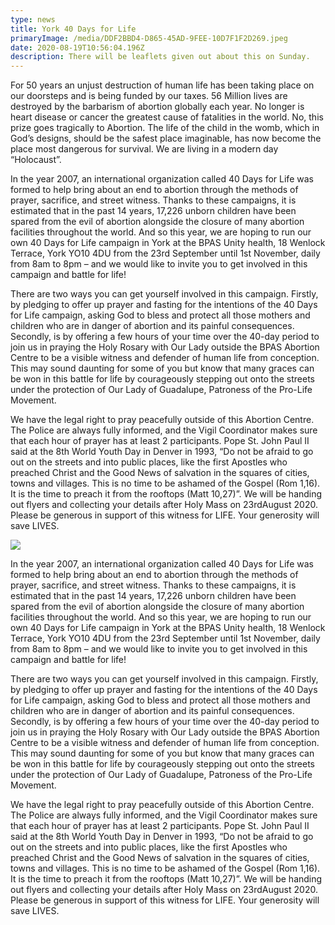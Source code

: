 ```yaml
---
type: news
title: York 40 Days for Life
primaryImage: /media/DDF2BBD4-D865-45AD-9FEE-10D7F1F2D269.jpeg
date: 2020-08-19T10:56:04.196Z
description: There will be leaflets given out about this on Sunday.
---
```

For 50 years an unjust destruction of human life has been taking place on our doorsteps and is being funded by our taxes. 56 Million lives are destroyed by the barbarism of abortion globally each year. No longer is heart disease or cancer the greatest cause of fatalities in the world. No, this prize goes tragically to Abortion. The life of the child in the womb, which in God’s designs, should be the safest place imaginable, has now become the place most dangerous for survival. We are living in a modern day “Holocaust”.

In the year 2007, an international organization called 40 Days for Life was formed to help bring about an end to abortion through the methods of prayer, sacrifice, and street witness. Thanks to these campaigns, it is estimated that in the past 14 years, 17,226 unborn children have been spared from the evil of abortion alongside the closure of many abortion facilities throughout the world. And so this year, we are hoping to run our own 40 Days for Life campaign in York at the BPAS Unity health, 18 Wenlock Terrace, York YO10 4DU from the 23rd September until 1st November, daily from 8am to 8pm – and we would like to invite you to get involved in this campaign and battle for life!

There are two ways you can get yourself involved in this campaign. Firstly, by pledging to offer up prayer and fasting for the intentions of the 40 Days for Life campaign, asking God to bless and protect all those mothers and children who are in danger of abortion and its painful consequences. Secondly, is by offering a few hours of your time over the 40-day period to join us in praying the Holy Rosary with Our Lady outside the BPAS Abortion Centre to be a visible witness and defender of human life from conception. This may sound daunting for some of you but know that many graces can be won in this battle for life by courageously stepping out onto the streets under the protection of Our Lady of Guadalupe, Patroness of the Pro-Life Movement.

We have the legal right to pray peacefully outside of this Abortion Centre. The Police are always fully informed, and the Vigil Coordinator makes sure that each hour of prayer has at least 2 participants. Pope St. John Paul II said at the 8th World Youth Day in Denver in 1993, “Do not be afraid to go out on the streets and into public places, like the first Apostles who preached Christ and the Good News of salvation in the squares of cities, towns and villages. This is no time to be ashamed of the Gospel (Rom 1,16). It is the time to preach it from the rooftops (Matt 10,27)”. We will be handing out flyers and collecting your details after Holy Mass on 23rdAugust 2020. Please be generous in support of this witness for LIFE. Your generosity will save LIVES.

![](/media/DDF2BBD4-D865-45AD-9FEE-10D7F1F2D269.jpeg)

In the year 2007, an international organization called 40 Days for Life was formed to help bring about an end to abortion through the methods of prayer, sacrifice, and street witness. Thanks to these campaigns, it is estimated that in the past 14 years, 17,226 unborn children have been spared from the evil of abortion alongside the closure of many abortion facilities throughout the world. And so this year, we are hoping to run our own 40 Days for Life campaign in York at the BPAS Unity health, 18 Wenlock Terrace, York YO10 4DU from the 23rd September until 1st November, daily from 8am to 8pm – and we would like to invite you to get involved in this campaign and battle for life!

There are two ways you can get yourself involved in this campaign. Firstly, by pledging to offer up prayer and fasting for the intentions of the 40 Days for Life campaign, asking God to bless and protect all those mothers and children who are in danger of abortion and its painful consequences. Secondly, is by offering a few hours of your time over the 40-day period to join us in praying the Holy Rosary with Our Lady outside the BPAS Abortion Centre to be a visible witness and defender of human life from conception. This may sound daunting for some of you but know that many graces can be won in this battle for life by courageously stepping out onto the streets under the protection of Our Lady of Guadalupe, Patroness of the Pro-Life Movement.

We have the legal right to pray peacefully outside of this Abortion Centre. The Police are always fully informed, and the Vigil Coordinator makes sure that each hour of prayer has at least 2 participants. Pope St. John Paul II said at the 8th World Youth Day in Denver in 1993, “Do not be afraid to go out on the streets and into public places, like the first Apostles who preached Christ and the Good News of salvation in the squares of cities, towns and villages. This is no time to be ashamed of the Gospel (Rom 1,16). It is the time to preach it from the rooftops (Matt 10,27)”. We will be handing out flyers and collecting your details after Holy Mass on 23rdAugust 2020. Please be generous in support of this witness for LIFE. Your generosity will save LIVES.

